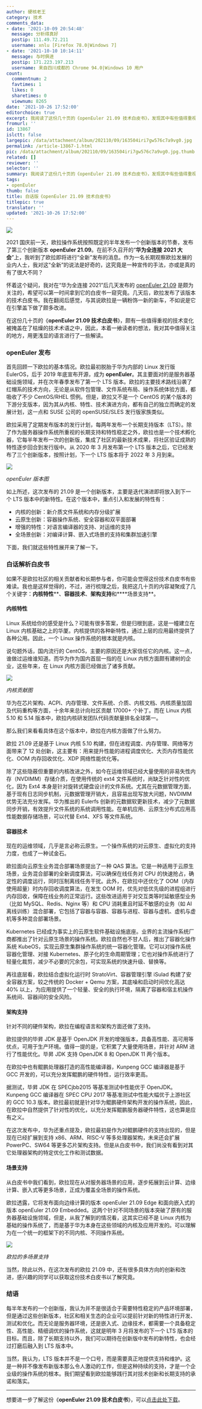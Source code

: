 ```yaml
---
author: 硬核老王
category: 技术
comments_data:
- date: '2021-10-09 20:54:48'
  message: 分析得真好
  postip: 111.49.72.211
  username: xnlu [Firefox 78.0|Windows 7]
- date: '2021-10-10 10:14:11'
  message: 与时俱进
  postip: 171.223.197.213
  username: 来自四川成都的 Chrome 94.0|Windows 10 用户
count:
  commentnum: 2
  favtimes: 1
  likes: 0
  sharetimes: 0
  viewnum: 8265
date: '2021-10-26 17:52:00'
editorchoice: true
excerpt: 我阅读了这份几十页的《openEuler 21.09 技术白皮书》，发现其中有些值得重视的技术变化被掩盖在了枯燥的技术术语之中
fromurl: ''
id: 13867
islctt: false
largepic: /data/attachment/album/202110/09/163504iri7gw576c7a9vg0.jpg
permalink: /article-13867-1.html
pic: /data/attachment/album/202110/09/163504iri7gw576c7a9vg0.jpg.thumb.jpg
related: []
reviewer: ''
selector: ''
summary: 我阅读了这份几十页的《openEuler 21.09 技术白皮书》，发现其中有些值得重视的技术变化被掩盖在了枯燥的技术术语之中
tags:
- openEuler
thumb: false
title: 白话版《openEuler 21.09 技术白皮书》
titlepic: true
translator: ''
updated: '2021-10-26 17:52:00'
---
```


![](/data/attachment/album/202110/09/163504iri7gw576c7a9vg0.jpg)


2021 国庆前一天，欧拉操作系统按照既定的半年发布一个创新版本的节奏，发布了第三个创新版本 **openEuler 21.09**。在前不久召开的“**华为全连接** **2021 大会**”上，我听到了欧拉即将进行“全新”发布的消息。作为一名长期观察欧拉发展的业内人士，我对这“全新”的说法是好奇的，这究竟是一种宣传的手法，亦或是真的有了很大不同？


怀着这个疑问，我对在“华为全连接 2021”后几天发布的 [openEuler 21.09](https://www.openeuler.org/) 是颇为关注的，希望可以第一时间拿到它的白皮书一窥究竟。几天后，欧拉发布了该版本的技术白皮书。我在翻阅后感觉，与其说欧拉是一辆粉饰一新的新车，不如说是它在引擎盖下做了颇多改进。


在这份几十页的《**openEuler 21.09 技术白皮书**》，颇有一些值得重视的技术变化被掩盖在了枯燥的技术术语之中，因此，本着一飨读者的想法，我对其中值得关注的地方，用更浅显的语言进行了一些解读。


### openEuler 发布


首先回顾一下欧拉的基本情况。欧拉最初脱胎于华为内部的 Linux 发行版 EulerOS，后于 2019 年底宣布开源，成为 **openEuler**。其主要面对的是服务器基础设施领域，并在次年春季发布了第一个 LTS 版本。欧拉的主要技术路线沿袭了红帽系的技术方向，无论是从软件包管理、文件系统布局、操作系统体验方面，都吸收了不少 CentOS/RHEL 惯例。但是，欧拉又不是一个 CentOS 的某个版本的下游分支版本，因为其从内核、特性、技术演进方向，都有自己的独立而确定的发展计划，这一点和 SUSE 公司的 openSUSE/SLES 发行版家族类似。


欧拉采用了定期发布版本的发行计划，每两年发布一个长期支持版本（LTS）。除了作为服务器操作系统所重视的长期支持和特性稳定之外，欧拉也是一个技术孵化器，它每半年发布一次的创新版，集成了社区的最新技术成果，将社区验证成熟的特性逐步回合到发行版中。从 2020 年 3 月发布第一个 LTS 版本之后，它已经发布了三个创新版本，按照计划，下一个 LTS 版本将于 2022 年 3 月到来。


![](/data/attachment/album/202110/09/161926ye5bbzd3005tudcc.jpg)


*openEuler 版本图*


如上所述，这次发布的 21.09 是一个创新版本，主要是迭代演进即将放入到下一个 LTS 版本中的新特性。在这个版本中，重点引入和发展的特性有：


* 内核的创新：新介质文件系统和内存分级扩展
* 云原生创新：容器操作系统、安全容器和双平面部署
* 增强的特性：对语言编译器的支持、对运维的支持
* 全场景创新：对编译计算、嵌入式场景的支持和集群加速引擎


下面，我们就这些特性展开来了解一下。


### 白话解析白皮书


如果不是欧拉社区的相关贡献者和长期参与者，你可能会觉得这份技术白皮书有些难读。我也是这样觉得的，不过，进行梳理之后，我把这几十页的内容凝聚成了几个关键字：**内核特性****、****容器技术****、****架构支持****和****场景支持**。


#### 内核特性


Linux 系统给你的感受是什么？可能有很多答案，但是归根到底，这是一幢建立在 Linux 内核基础之上的华厦。内核提供的各种新特性，通过上层的应用最终提供了各种公用。因此，一个 Linux 操作系统的根本就是内核。


说句题外话，国内流行的 CentOS，主要的原因还是大家信任它的内核。这一点，谁做过运维谁知道。而华为作为国内首屈一指的在 Linux 内核方面颇有建树的企业，这些年来，在 Linux 内核方面已经做出了诸多贡献。


![](/data/attachment/album/202110/09/162014mjavhqzixvggjgde.jpg)


*内核贡献图*


华为在芯片架构、ACPI、内存管理、文件系统、介质、内核文档、内核质量加固及代码重构等方面，十余年来总计向社区贡献 17000+ 个补丁。而在 Linux 内核 5.10 和 5.14 版本中，欧拉内核研发团队代码贡献量排名全球第一。


那么我们来看看具体在这个版本中，欧拉在内核方面做了什么努力。


欧拉 21.09 还是基于 Linux 内核 5.10 构建，但在进程调度、内存管理、网络等方面带来了 12 处创新，这主要有：用来提升性能的进程调度优化、大页内存性能优化、OOM 内存回收优化、XDP 网络性能优化等。


除了这些隐蔽但重要的内核改进之外，如今在运维领域已经大量使用的非易失性内存（NVDIMM）存储介质，在使用传统的 ext4 文件系统时，尚缺乏针对性的优化，因为 Ext4 本身是针对旋转式硬盘设计的文件系统。尤其在元数据管理方面，基于现有日志同步机制，元数据管理开销大，且容易出现写放大问题，NVDIMM 优势无法充分发挥。华为推出的 Eulerfs 创新的元数据软更新技术，减少了元数据同步开销，有效提升文件系统的系统调用性能。在单机应用、云原生分布式应用高性能数据存储场景，可以代替 Ext4、XFS 等文件系统。


#### 容器技术


现在的运维领域，几乎是言必称云原生。一个操作系统的对云原生、虚拟化的支持力度，也成了一种试金石。


欧拉面向云原生业务混合部署场景提出了一种 QAS 算法。它是一种适用于云原生场景，业务混合部署的全新调度算法，可以确保在线任务对 CPU 的快速抢占，确定性的调度运行，同时压制离线任务干扰。此外，在欧拉中还优化了 OOM（内存使用超量）时内存回收调度算法，在发生 OOM 时，优先对低优先级的进程组进行内存回收，保障在线业务的正常运行。这些改进适用于对交互类等时延敏感型业务（比如 MySQL、Redis、Nginx 等）和 CPU 消耗重且时延不敏感的业务（如 AI 离线训练）混合部署，它包括了容器与容器、容器与进程、容器与虚机、虚机与虚机等多种混合部署场景。


Kubernetes 已经成为事实上的云原生软件基础设施底座。业界的主流操作系统厂商都推出了针对云原生场景的操作系统。欧拉自然也不甘人后，推出了容器化操作系统 KubeOS，实现云原生集群操作系统的统一容器化管理。它可以对操作系统容器化管理、对接 Kubernetes、原子化的生命周期管理；它也对操作系统进行了轻量化裁剪，减少不必要的冗余包，可实现系统的快速升级、替换等。


再往底层看，欧拉结合虚拟化运行时 StratoVirt、容器管理引擎 iSulad 构建了安全容器方案，较之传统的 Docker + Qemu 方案，其底噪和启动时间优化高达 40% 以上，为应用提供了一个轻量、安全的执行环境，隔离了容器和宿主机操作系统间、容器间的安全风险。


#### 架构支持


针对不同的硬件架构，欧拉在编程语言和架构方面还做了支持。


欧拉提供的毕昇 JDK 是基于 OpenJDK 开发的增强版本，具备高性能、高可用等优点，可用于生产环境。值得一提的是，它积累了大量使用场景，并针对 ARM 进行了性能优化。毕昇 JDK 支持 OpenJDK 8 和 OpenJDK 11 两个版本。


在欧拉中也有鲲鹏处理器打造的高性能编译器，Kunpeng GCC 编译器是基于 GCC 开发的，可以充分发挥鲲鹏的硬件特性，运行效率更高。


据测试，毕昇 JDK 在 SPECjbb2015 等基准测试中性能优于 OpenJDK。Kunpeng GCC 编译器在 SPEC CPU 2017 等基准测试中性能大幅优于上游社区的 GCC 10.3 版本。欧拉最初就是针对华为鲲鹏硬件架构开发的操作系统，因此，在欧拉中自然提供了针对性的优化，以充分发挥鲲鹏服务器硬件特性，这也算是应有之义。


在这次发布中，华为还重点提及，欧拉最初是作为对鲲鹏硬件的支持出现的，但是现在已经扩展到支持 x86、ARM、RISC-V 等多处理器架构，未来还会扩展 PowerPC、SW64 等更多芯片架构支持。但是从白皮书中，我们尚没有看到对其它处理器架构的特定优化工作和测试数据。


#### 场景支持


从白皮书中我们看到，欧拉现在从对服务器场景的应用，逐步拓展到云计算、边缘计算、嵌入式等更多场景，正成为覆盖全场景的操作系统。


欧拉透露，它将发布面向边缘计算的版本 openEuler 21.09 Edge 和面向嵌入式的版本 openEuler 21.09 Embedded。这两个针对不同场景的版本突破了原有的服务器基础设施领域，但是，从我了解到的情况看，这其实已经不是 Linux 内核为基础的操作系统了，而是基于华为本身在这些领域的内核及应用开发的。可以理解为在一个统一的框架下的不同内核、不同操作系统。


![](/data/attachment/album/202110/09/162152afkaijwf7sapt3ff.jpg)


*欧拉的多场景支持*


当然，除此以外，在这次发布的欧拉 21.09 中，还有很多具体方向的创新和改进，感兴趣的同学可以获取这份技术白皮书以了解究竟。


### 结语


每半年发布的一个创新版，我认为并不是很适合于需要特性稳定的产品环境部署，但是通过这些创新版本，社区和相关生态的企业可以提前针对新的特性进行开发、测试和优化。而无论是服务器环境，还是嵌入式、边缘技术，都需要一个具备稳定性、高性能、精细调优的操作系统，这就是明年 3 月将发布的下一个 LTS 版本的目标。而且，除了长期支持以外，我们可以期待在创新版中发布的新特性，也会经过打磨后融入到 LTS 版本中。


当然，我认为，LTS 版本并不是一个口号，而是需要真正地提供支持和维护。这是一种并不像发布新版本那么令人激动的工作，但是这种持续的支持，才是一个企业级的操作系统的根本。我们期望看到欧拉能够践行其对技术创新和长期支持的承诺和落实。




---


想要进一步了解这份《**openEuler 21.09 技术白皮书**》，可以[点击此处下载](https://www.openeuler.org/whitepaper/openEuler-whitepaper-2109.pdf)。